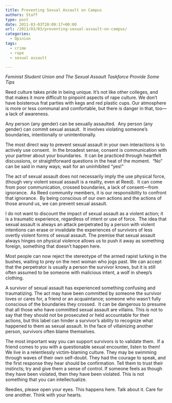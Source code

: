```yaml
---
title: Preventing Sexual Assault on Campus
authors: Staff
type: post
date: 2011-03-03T20:09:17+00:00
url: /2011/03/03/preventing-sexual-assault-on-campus/
categories:
  - Opinion
tags:
  - crime
  - rape
  - sexual assault

---
```

_Feminist Student Union and The Sexual Assault Taskforce Provide Some Tips_

Reed culture takes pride in being unique. It’s not like other colleges, and that makes it more difficult to pinpoint aspects of rape culture. We don’t have boisterous frat parties with kegs and red plastic cups. Our atmosphere is more or less communal and comfortable, but there is danger in that, too—a lack of awareness.

Any person (any gender) can be sexually assaulted.  Any person (any gender) can commit sexual assault.  It involves violating someone’s boundaries, intentionally or unintentionally.

The most direct way to prevent sexual assault in your own interactions is to actively use consent.  In the broadest sense, consent is communication with your partner about your boundaries.  It can be practiced through heartfelt discussions, or straightforward questions in the heat of the moment.  “No” can be said in many ways; wait for an uninhibited “yes!”

The act of sexual assault does not necessarily imply the use physical force, (though very violent sexual assault is a reality, even at Reed).  It can come from poor communication, crossed boundaries, a lack of consent—from ignorance.  As Reed community members, it is our responsibility to confront that ignorance.  By being conscious of our own actions and the actions of those around us, we can prevent sexual assault.

I do not want to discount the impact of sexual assault as a violent action; it is a traumatic experience, regardless of intent or use of force.  The idea that sexual assault is always an attack perpetrated by a person with violent intentions can erase or invalidate the experiences of survivors of less overtly violent forms of sexual assault. The premise that sexual assault always hinges on physical violence allows us to push it away as something foreign, something that doesn’t happen here.

Most people can now reject the stereotype of the armed rapist lurking in the bushes, waiting to prey on the next woman who jogs past. We can accept that the perpetrator is usually a person the survivor knows, but it is still often assumed to be someone with malicious intent, a wolf in sheep’s clothing.

A survivor of sexual assault has experienced something confusing and traumatizing. The act may have been committed by someone the survivor loves or cares for, a friend or an acquaintance; someone who wasn’t fully conscious of the boundaries they crossed.  It can be dangerous to presume that all those who have committed sexual assault are villains. This is not to say that they should not be prosecuted or held accountable for their actions, but this label can hinder a survivor’s ability to recognize what happened to them as sexual assault. In the face of villainizing another person, survivors often blame themselves.

The most important way you can support survivors is to validate them.  If a friend comes to you with a questionable sexual encounter, listen to them!  We live in a relentlessly victim-blaming culture. They may be swimming through waves of their own self-doubt. They had the courage to speak, and the first response they hear should be confirmation. Tell them to trust their instincts; try and give them a sense of control. If someone feels as though they have been violated, then they have been violated. This is not something that you can intellectualize.

Reedies, please open your eyes. This happens here. Talk about it. Care for one another. Think with your hearts.